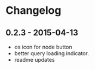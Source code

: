 # Changelog

## 0.2.3 - 2015-04-13

  + os icon for node button
  + better query loading indicator.
  + readme updates
